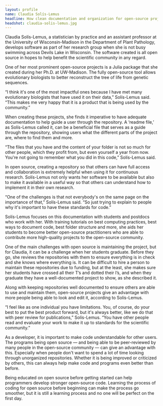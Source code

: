 ```yaml
---
layout: profile
name: Claudia Solís-Lemus
headline: How clean documentation and organization for open-source projects is essential with Claudia Solís-Lemus
headshot: claudia-solis-lemus.jpg
--- 
```


Claudia Solís-Lemus, a statistician by practice and an assistant professor at the University of Wisconsin-Madison in the Department of Plant Pathology, develops software as part of her research group when she is not busy swimming across Devils Lake in Wisconsin. The software created is all open source in hopes to help benefit the scientific community in any regard. 

One of her most prominent open-source projects is a Julia package that she created during her Ph.D. at UW-Madison. The fully open-source tool allows evolutionary biologists to better reconstruct the tree of life from genetic sequences. 

“I think it's one of the most impactful ones because I have met many evolutionary biologists that have used it on their data,” Solís-Lemus said. “This makes me very happy that it is a product that is being used by the community.”

When creating these projects, she finds it imperative to have adequate documentation to help guide a user through the repository. A ‘readme file,’ as Solís-Lemus called it, can be a beneficial file that serves as a guide through the repository, showing users what the different parts of the project are, where to find them and more. 

“The files that you have and the content of your folder is not so much for other people, which they profit from, but even yourself a year from now. You're not going to remember what you did in this code,” Solís-Lemus said. 

In open source, creating a repository so that others can have full access and collaboration is extremely helpful when using it for continuous research. Solís-Lemus not only wants her software to be available but also to make it available in a useful way so that others can understand how to implement it in their own research. 

“One of the challenges is that not everybody's on the same page on the importance of that,” Solís-Lemus said. “So just trying to explain to people why it's important to have these standards for code.” 

Solís-Lemus focuses on this documentation with students and postdocs who work with her. With training tutorials on best computing practices, best ways to document code, best folder structure and more, she aids her students to become better open-source practitioners who are able to contribute more high-quality projects to the open-source community.

One of the main challenges with open source is maintaining the project, but for Claudia, it can be a challenge when her students graduate. Before they go, she reviews the repositories with them to ensure everything is in check and she knows where everything is. It can be difficult to hire a person to maintain these repositories due to funding, but at the least, she makes sure her students have crossed all their T’s and dotted their I’s, and when they graduate they have a well-documented project to show, as she described it.

Along with keeping repositories well documented to ensure others are able to use and maintain them, open-source projects give an advantage with more people being able to look and edit it, according to Solís-Lemus. 

“I feel like as one individual you have limitations. You, of course, do your best to put the best product forward, but it's always better, like we do that with peer review for publications,” Solís-Lemus. “You have other people read and evaluate your work to make it up to standards for the scientific community.”

As a developer, it is important to make code understandable for other users. The programs being open source — and being able to be peer-reviewed by many people in the open-source community — can give an advantage with this. Especially when people don't want to spend a lot of time looking through unorganized repositories. Whether it is being improved or criticized by others, this can always help make code and programs even better than before. 

Being educated on open source before getting started can help programmers develop stronger open-source code. Learning the process of coding for open source before beginning can make the process go smoother, but it is still a learning process and no one will be perfect on the first day. 